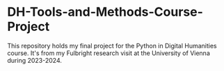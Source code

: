 # DH-Tools-and-Methods-Course-Project
This repository holds my final project for the Python in Digital Humanities course. It's from my Fulbright research visit at the University of Vienna during 2023-2024.
